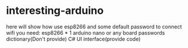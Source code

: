 # interesting-arduino

 here will show how use esp8266 and some default password to connect wifi
 you need:
 esp8266 * 1
 arduino nano or any board
 passwords dictionary(Don't provide)
 C# UI interface(provide code)

